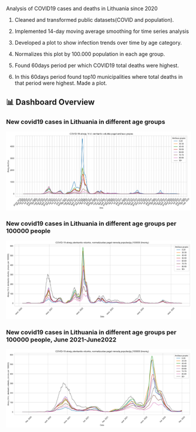 Analysis of COVID19 cases and deaths in Lithuania since 2020


1. Cleaned and transformed public datasets(COVID and population).
  
  
2. Implemented 14-day moving average smoothing for time series analysis


3. Developed a plot to show infection trends over time by age category.
  

4. Normalizes this plot by 100.000 population in each age group.


5. Found 60days period per which COVID19 total deaths were highest.

 
6. In this 60days period found top10 municipalities where total deaths in that period were highest. Made a plot.
   

## 📊 Dashboard Overview

### New covid19 cases in Lithuania in different age groups
![Chart 1](1_1.jpg)
### New covid19 cases in Lithuania in different age groups per 100000 people
![Chart 2](1_2.jpg)
### New covid19 cases in Lithuania in different age groups per 100000 people, June 2021-June2022
![Chart 3](chart3.jpg)
